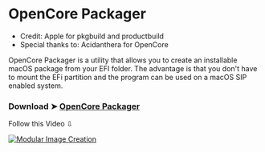 # OpenCore Packager
- Credit: Apple for pkgbuild and productbuild
- Special thanks to: Acidanthera for OpenCore

OpenCore Packager is a utility that allows you to create an installable macOS package from your EFI folder.
The advantage is that you don't have to mount the EFi partition and the program can be used on a macOS SIP enabled system.

### Download ➤ [OpenCore Packager](https://github.com/chris1111/OpenCore-Packager/raw/Master/OpenCore%20Packager.zip)

Follow this Video ⇩

[![Modular Image Creation](https://user-images.githubusercontent.com/6248794/134072536-7c46b8cc-4d8b-42f9-a28a-3c02734f1f5d.png)](https://youtu.be/RyPNtWvVKiY)
